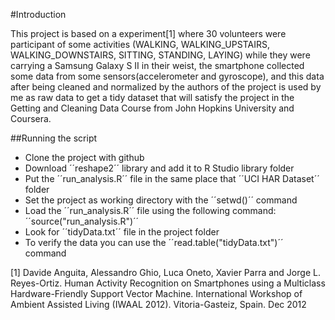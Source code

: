 #Introduction

This project is based on a experiment[1] where 30 volunteers were participant of some activities (WALKING, WALKING_UPSTAIRS, WALKING_DOWNSTAIRS, SITTING, STANDING, LAYING) while they were carrying a Samsung Galaxy S II in their weist, the smartphone collected some data from some sensors(accelerometer and gyroscope), and this data after being cleaned and normalized by the authors of the project is used by me as raw data to get a tidy dataset that will satisfy the project in the Getting and Cleaning Data Course from John Hopkins University and Coursera. 

##Running the script

* Clone the project with github
* Download ´´reshape2´´ library and add it to R Studio library folder
* Put the ´´run_analysis.R´´ file in the same place that ´´UCI HAR Dataset´´ folder
* Set the project as working directory with the ´´setwd()´´ command
* Load the ´´run_analysis.R´´ file using the following command: ´´source("run_analysis.R")´´
* Look for ´´tidyData.txt´´ file in the project folder
* To verify the data you can use the ´´read.table("tidyData.txt")´´ command

[1] Davide Anguita, Alessandro Ghio, Luca Oneto, Xavier Parra and Jorge L. Reyes-Ortiz. Human Activity Recognition on Smartphones using a Multiclass Hardware-Friendly Support Vector Machine. International Workshop of Ambient Assisted Living (IWAAL 2012). Vitoria-Gasteiz, Spain. Dec 2012